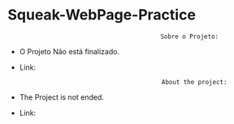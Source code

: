 # Squeak-WebPage-Practice
                                              Sobre o Projeto:
- O Projeto Não está finalizado.
- Link:

                                             About the project:
- The Project is not ended.
- Link: 

                            
